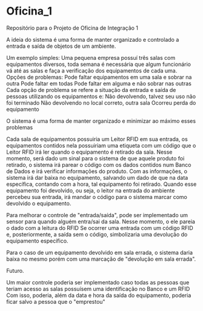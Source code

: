 # Oficina_1
Repositório para o Projeto de Oficina de Integração 1

A ideia do sistema é uma forma de manter organizado e controlado a entrada e saída de objetos de um ambiente.

Um exemplo simples:
	Uma pequena empresa possuí três salas com equipamentos diversos, toda semana é necessária que algum funcionário vá até as salas e faça a verificação dos equipamentos de cada uma.
	Opções de problemas:
		Pode faltar equipamentos em uma sala e sobrar na outra
		Pode faltar em todas
		Pode faltar em alguma e não sobrar nas outras
	Cada opção de problema se refere a situação da entrada e saída de pessoas utilizando os equipamentos e:
		Não devolvendo, talvez seu uso não foi terminado
		Não devolvendo no local correto, outra sala
		Ocorreu perda do equipamento

O sistema é uma forma de manter organizado e minimizar ao máximo esses problemas

Cada sala de equipamentos possuiria um Leitor RFID em sua entrada, os equipamentos contidos nela possuiriam uma etiqueta com um código que o Leitor RFID irá ler quando o equipamento é retirado da sala.
Nesse momento, será dado um sinal para o sistema de que aquele produto foi retirado, o sistema irá parear o código com os dados contidos num Banco de Dados e irá verificar informações do produto.
Com as informações, o sistema irá dar baixa no equipamento, salvando um dado de que na data específica, contando com a hora, tal equipamento foi retirado.
Quando esse equipamento foi devolvido, ou seja, o leitor na entrada do ambiente percebeu sua entrada, irá mandar o código para o sistema marcar como devolvido o equipamento.

Para melhorar o controle de "entrada/saída", pode ser implementado um sensor para quando alguém entra/sai da sala. 
Nesse momento, o ele pareia o dado com a leitura do RFID
Se ocorrer uma entrada com um código RFID e, posteriormente, a saída sem o código, simbolizaria uma devolução do equipamento específico.

Para o caso de um equipamento devolvido em sala errada, o sistema daria baixa no mesmo porém com uma marcação de "devolução em sala errada".

Futuro.

Um maior controle poderia ser implementado caso todas as pessoas que teriam acesso as salas possuísem uma identificação no Banco e um RFID
Com isso, poderia, além da data e hora da saída do equipamento, poderia ficar salvo a pessoa que o "emprestou"


